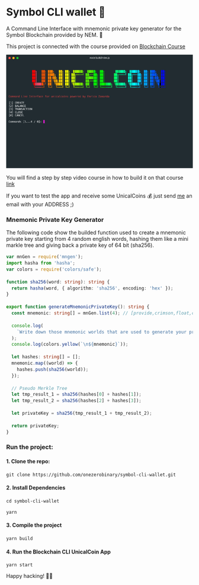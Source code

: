 # Symbol CLI wallet 🎉

A Command Line Interface with mnemonic private key generator for the Symbol Blockchain provided by NEM. 🙌

This project is connected with the course provided on [Blockchain Course](https://blockchain-cryptocurrency.thinkific.com/)

![foo](img/cli.png)

You will find a step by step video course in how to build it on that course [link](https://blockchain-cryptocurrency.thinkific.com/)

If you want to test the app and receive some UnicalCoins 💰 just send [me](mailto:ezanardo@onezerobinary.com) an email with your ADDRESS ;)

### Mnemonic Private Key Generator

The following code show the builded function used to create a mnemonic private key starting from 4 random english words, hashing them like a mini markle tree and giving back a private key of 64 bit (sha256).

```ts
var mnGen = require('mngen');
import hasha from 'hasha';
var colors = require('colors/safe');

function sha256(word: string): string {
  return hasha(word, { algorithm: 'sha256', encoding: 'hex' });
}

export function generateMnemonicPrivateKey(): string {
  const mnemonic: string[] = mnGen.list(4); // [provide,crimson,float,carrot]

  console.log(
    `Write down those mnemonic worlds that are used to generate your private key:`
  );
  console.log(colors.yellow(`\n${mnemonic}`));

  let hashes: string[] = [];
  mnemonic.map((world) => {
    hashes.push(sha256(world));
  });

  // Pseudo Merkle Tree
  let tmp_result_1 = sha256(hashes[0] + hashes[1]);
  let tmp_result_2 = sha256(hashes[2] + hashes[3]);

  let privateKey = sha256(tmp_result_1 + tmp_result_2);

  return privateKey;
}
```

### Run the project:

#### 1. Clone the repo:

```
git clone https://github.com/onezerobinary/symbol-cli-wallet.git
```

#### 2. Install Dependencies

```
cd symbol-cli-wallet
```

```
yarn
```

#### 3. Compile the project

```
yarn build
```

#### 4. Run the Blockchain CLI UnicalCoin App

```
yarn start
```

Happy hacking! 🤙🏼
